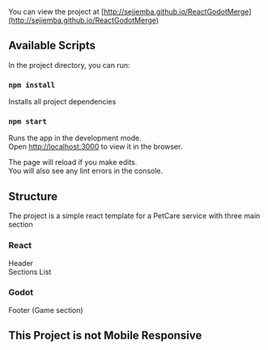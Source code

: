 You can view the project at [http://sejjemba.github.io/ReactGodotMerge](http://sejjemba.github.io/ReactGodotMerge)

## Available Scripts

In the project directory, you can run:

### `npm install`

Installs all project dependencies

### `npm start`

Runs the app in the development mode.<br />
Open [http://localhost:3000](http://localhost:3000) to view it in the browser.

The page will reload if you make edits.<br />
You will also see any lint errors in the console.

## Structure

The project is a simple react template for a PetCare service with three main section

### React

Header<br/>
Sections List

### Godot

Footer (Game section)


## This Project is not Mobile Responsive
